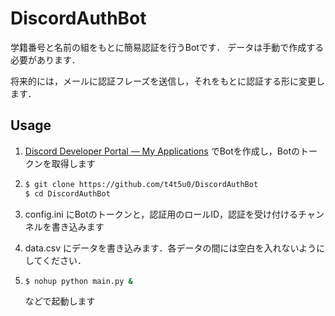 # DiscordAuthBot

学籍番号と名前の組をもとに簡易認証を行うBotです．
データは手動で作成する必要があります．

将来的には，メールに認証フレーズを送信し，それをもとに認証する形に変更します．


## Usage 
1. [Discord Developer Portal — My Applications](https://discord.com/developers/applications) でBotを作成し，Botのトークンを取得します

1.
    ```bash
    $ git clone https://github.com/t4t5u0/DiscordAuthBot
    $ cd DiscordAuthBot
    ```
1. config.ini にBotのトークンと，認証用のロールID，認証を受け付けるチャンネルを書き込みます

1. data.csv にデータを書き込みます．各データの間には空白を入れないようにしてください．

1. 
    ```bash
    $ nohup python main.py &
    ```
    などで起動します
